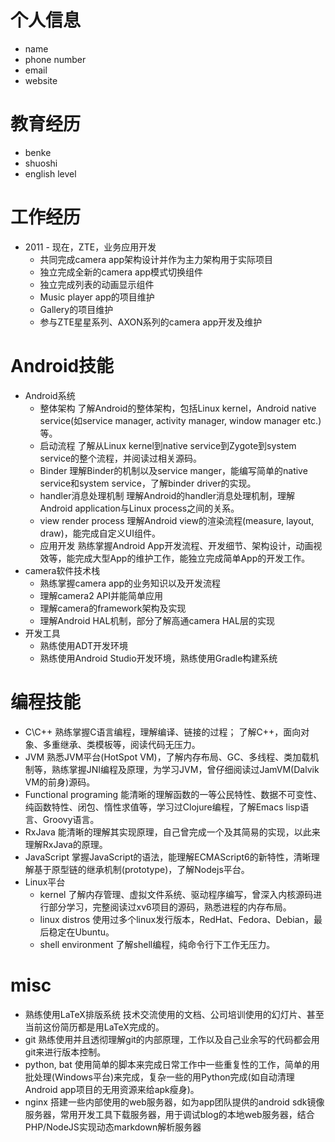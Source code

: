 # 个人信息- name- phone number- email- website# 教育经历- benke- shuoshi- english level# 工作经历- 2011 - 现在，ZTE，业务应用开发    - 共同完成camera app架构设计并作为主力架构用于实际项目    - 独立完成全新的camera app模式切换组件    - 独立完成列表的动画显示组件    - Music player app的项目维护    - Gallery的项目维护    - 参与ZTE星星系列、AXON系列的camera app开发及维护# Android技能- Android系统    - 整体架构    了解Android的整体架构，包括Linux kernel，Android native service(如service manager, activity manager, window manager etc.)等。    - 启动流程    了解从Linux kernel到native service到Zygote到system service的整个流程，并阅读过相关源码。    - Binder    理解Binder的机制以及service manger，能编写简单的native service和system service，了解binder driver的实现。    - handler消息处理机制    理解Android的handler消息处理机制，理解Android application与Linux process之间的关系。    - view render process    理解Android view的渲染流程(measure, layout, draw)，能完成自定义UI组件。    - 应用开发    熟练掌握Android App开发流程、开发细节、架构设计，动画视效等，能完成大型App的维护工作，能独立完成简单App的开发工作。- camera软件技术栈    - 熟练掌握camera app的业务知识以及开发流程    - 理解camera2 API并能简单应用    - 理解camera的framework架构及实现    - 理解Android HAL机制，部分了解高通camera HAL层的实现- 开发工具    - 熟练使用ADT开发环境    - 熟练使用Android Studio开发环境，熟练使用Gradle构建系统# 编程技能- C\C++熟练掌握C语言编程，理解编译、链接的过程； 了解C++，面向对象、多重继承、类模板等，阅读代码无压力。- JVM熟悉JVM平台(HotSpot VM)，了解内存布局、GC、多线程、类加载机制等，熟练掌握JNI编程及原理，为学习JVM，曾仔细阅读过JamVM(Dalvik VM的前身)源码。- Functional programing能清晰的理解函数的一等公民特性、数据不可变性、纯函数特性、闭包、惰性求值等，学习过Clojure编程，了解Emacs lisp语言、Groovy语言。- RxJava能清晰的理解其实现原理，自己曾完成一个及其简易的实现，以此来理解RxJava的原理。- JavaScript掌握JavaScript的语法，能理解ECMAScript6的新特性，清晰理解基于原型链的继承机制(prototype)，了解Nodejs平台。- Linux平台    - kernel    了解内存管理、虚拟文件系统、驱动程序编写，曾深入内核源码进行部分学习，完整阅读过xv6项目的源码，熟悉进程的内存布局。    - linux distros    使用过多个linux发行版本，RedHat、Fedora、Debian，最后稳定在Ubuntu。    - shell environment    了解shell编程，纯命令行下工作无压力。# misc- 熟练使用LaTeX排版系统技术交流使用的文档、公司培训使用的幻灯片、甚至当前这份简历都是用LaTeX完成的。- git熟练使用并且透彻理解git的内部原理，工作以及自己业余写的代码都会用git来进行版本控制。- python, bat使用简单的脚本来完成日常工作中一些重复性的工作，简单的用批处理(Windows平台)来完成，复杂一些的用Python完成(如自动清理Android app项目的无用资源来给apk瘦身)。- nginx搭建一些内部使用的web服务器，如为app团队提供的android sdk镜像服务器，常用开发工具下载服务器，用于调试blog的本地web服务器，结合PHP/NodeJS实现动态markdown解析服务器